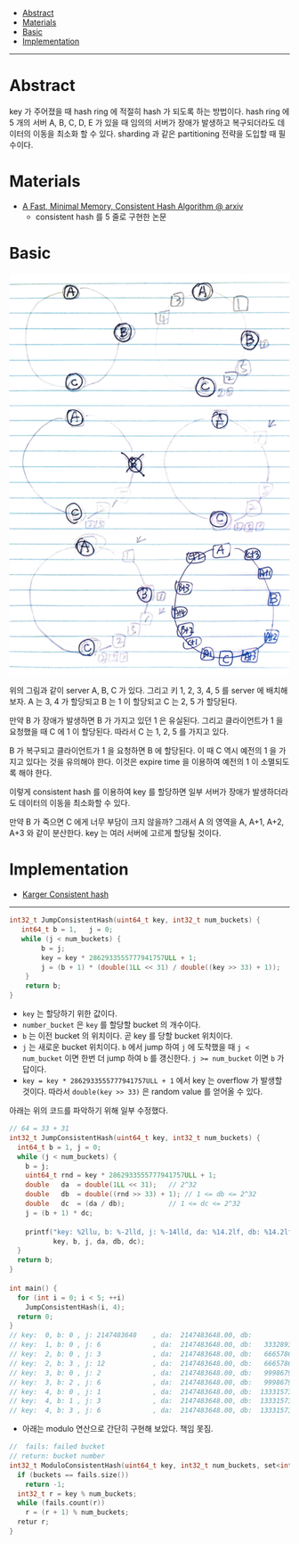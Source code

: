 - [Abstract](#abstract)
- [Materials](#materials)
- [Basic](#basic)
- [Implementation](#implementation)

----

# Abstract

key 가 주어졌을 때 hash ring 에 적절히 hash 가 되도록 하는 방법이다. hash ring 에 5 개의 서버 A, B, C, D, E 가 있을 때 임의의 서버가 장애가 발생하고 복구되더라도 데이터의 이동을 최소화 할 수 있다. sharding 과 같은 partitioning 전략을 도입할 때 필수이다.

# Materials

* [A Fast, Minimal Memory, Consistent Hash Algorithm @ arxiv ](https://arxiv.org/pdf/1406.2294.pdf)
  * consistent hash 를 5 줄로 구현한 논문 

# Basic

![](basic.png)

위의 그림과 같이 server A, B, C 가 있다. 그리고 키 1, 2, 3, 4, 5 를 server 에 배치해 보자. A 는 3, 4 가 할당되고 B 는 1 이 할당되고 C 는 2, 5 가 할당된다.

만약 B 가 장애가 발생하면 B 가 가지고 있던 1 은 유실된다. 그리고 클라이언트가 1 을 요청했을 때 C 에 1 이 할당된다. 따라서 C 는 1, 2, 5 를 가지고 있다.

B 가 복구되고 클라이언트가 1 을 요청하면 B 에 할당된다. 이 때 C 역시 예전의 1 을 가지고 있다는 것을 유의해야 한다. 이것은 expire time 을 이용하여 예전의 1 이 소멸되도록 해야 한다.

이렇게 consistent hash 를 이용하여 key 를 할당하면 일부 서버가 장애가 발생하더라도 데이터의 이동을 최소화할 수 있다.

만약 B 가 죽으면 C 에게 너무 부담이 크지 않을까? 그래서 A 의 영역을 A, A+1, A+2, A+3 와 같이 분산한다. key 는 여러 서버에 고르게 할당될 것이다.

# Implementation

* [Karger Consistent hash](https://www.joinc.co.kr/w/man/12/hash/consistent)

----

```c
int32_t JumpConsistentHash(uint64_t key, int32_t num_buckets) {
   int64_t b = 1,   j = 0;
   while (j < num_buckets) {
        b = j;
        key = key * 2862933555777941757ULL + 1;
        j = (b + 1) * (double(1LL << 31) / double((key >> 33) + 1));
    }
    return b;
}
```

* `key` 는 할당하기 위한 값이다.
* `number_bucket` 은 `key` 를 할당할 bucket 의 개수이다.
* `b` 는 이전 bucket 의 위치이다. 곧 key 를 당할 bucket 위치이다.
* `j` 는 새로운 bucket 위치이다. `b` 에서 jump 하여 `j` 에 도착했을 때 `j < num_bucket` 이면 한번 더 jump 하여 `b` 를 갱신한다. `j >= num_bucket` 이면 `b` 가 답이다.
* `key = key * 2862933555777941757ULL + 1` 에서 key 는 overflow 가 발생할 것이다. 따라서 `double(key >> 33)` 은 random value 를 얻어올 수 있다.

아래는 위의 코드를 파악하기 위해 일부 수정했다.

```c
// 64 = 33 + 31
int32_t JumpConsistentHash(uint64_t key, int32_t num_buckets) {
  int64_t b = 1, j = 0;
  while (j < num_buckets) {
    b = j;
    uint64_t rnd = key * 2862933555777941757ULL + 1;
    double   da  = double(1LL << 31);   // 2^32
    double   db  = double((rnd >> 33) + 1); // 1 <= db <= 2^32
    double   dc  = (da / db);           // 1 <= dc <= 2^32
    j = (b + 1) * dc;

    printf("key: %2llu, b: %-2lld, j: %-14lld, da: %14.2lf, db: %14.2lf, dc: %14.2lf\n",
           key, b, j, da, db, dc);
  }
  return b;
}

int main() {  
  for (int i = 0; i < 5; ++i)
    JumpConsistentHash(i, 4);  
  return 0;
}
// key:  0, b: 0 , j: 2147483648    , da:  2147483648.00, db:           1.00, dc:  2147483648.00
// key:  1, b: 0 , j: 6             , da:  2147483648.00, db:   333289332.00, dc:           6.44
// key:  2, b: 0 , j: 3             , da:  2147483648.00, db:   666578663.00, dc:           3.22
// key:  2, b: 3 , j: 12            , da:  2147483648.00, db:   666578663.00, dc:           3.22
// key:  3, b: 0 , j: 2             , da:  2147483648.00, db:   999867994.00, dc:           2.15
// key:  3, b: 2 , j: 6             , da:  2147483648.00, db:   999867994.00, dc:           2.15
// key:  4, b: 0 , j: 1             , da:  2147483648.00, db:  1333157326.00, dc:           1.61
// key:  4, b: 1 , j: 3             , da:  2147483648.00, db:  1333157326.00, dc:           1.61
// key:  4, b: 3 , j: 6             , da:  2147483648.00, db:  1333157326.00, dc:           1.61
```

* 아래는 modulo 연산으로 간단히 구현해 보았다. 책임 못짐.

```cpp
//  fails: failed bucket
// return: bucket number
int32_t ModuloConsistentHash(uint64_t key, int32_t num_buckets, set<int>& fails) {
  if (buckets == fails.size())
    return -1;
  int32_t r = key % num_buckets;
  while (fails.count(r))
    r = (r + 1) % num_buckets;
  retur r;
}
```  
